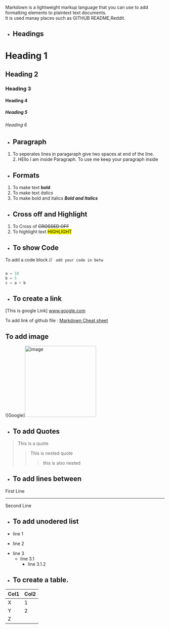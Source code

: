 
Markdown is a lightweight markup language that you can use to add formatting elements to plaintext text documents.  
It is used manay places such as GITHUB README,Reddit.


* ## Headings

# Heading 1
## Heading 2
### Heading 3
#### Heading 4
##### Heading 5
###### Heading 6


* ## Paragraph 

1. To seperates lines in paragaraph give two spaces at end of the line.  
2.<pr>
  HEllo I am inside Paragraph.
  To use me keep your paragraph inside 
 </pr>

* ## Formats

1. To make text **bold**
2. To make text *italics*
3. To make bold and italics ***Bold and Italics***

* ## Cross off and Highlight

1. To Cross of ~~CROSSED OFF~~
2. To highlight text <mark>HIGHLIGHT</mark>

* ## To show Code

To add a code block // ``` add your code in betw```

``` python

a = 10
b = 5
c = a + b


```


* ## To create a link 

[This is google Link] www.google.com

To add link of github file : [Markdown Cheat sheet](./Markdown_Cheat_sheet.pdf)

## To add image

![Google]<img width="225" height="225" alt="image" src="https://github.com/user-attachments/assets/9951844f-4083-4c73-8da9-9190b3003274" />


* ## To add Quotes

> This is a quote
> > This is nested quote
> > > this is also nested


* ## To add lines between 

First Line

*******

Second Line 


* ## To add unodered list

* line 1
+ line 2
- line 3  
  * line 3.1
    * line 3.1.2

* ## To create a table.

| Col1 | Col2 |
|------|------|
|X | 1 |
| Y | 2 |
|Z| |3 |
